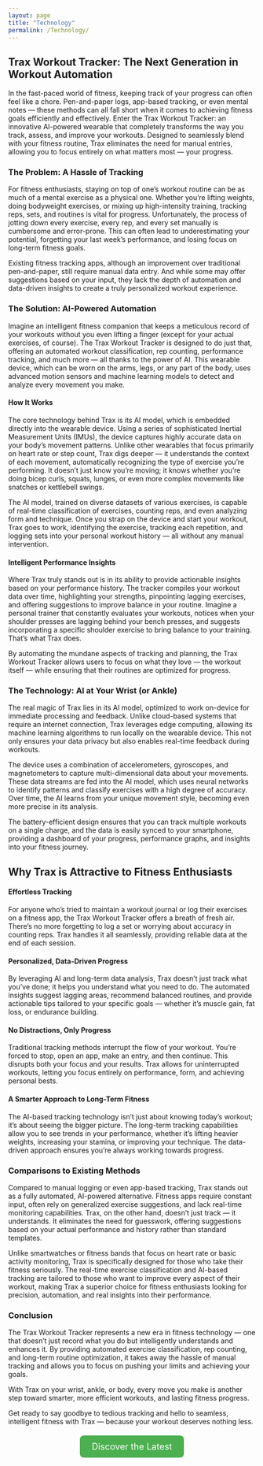 ```yaml
---
layout: page
title: "Technology"
permalink: /Technology/
---
```


## Trax Workout Tracker: The Next Generation in Workout Automation

In the fast-paced world of fitness, keeping track of your progress can often feel like a chore. Pen-and-paper logs, app-based tracking, or even mental notes — these methods can all fall short when it comes to achieving fitness goals efficiently and effectively. Enter the Trax Workout Tracker: an innovative AI-powered wearable that completely transforms the way you track, assess, and improve your workouts. Designed to seamlessly blend with your fitness routine, Trax eliminates the need for manual entries, allowing you to focus entirely on what matters most — your progress.

### The Problem: A Hassle of Tracking

For fitness enthusiasts, staying on top of one’s workout routine can be as much of a mental exercise as a physical one. Whether you’re lifting weights, doing bodyweight exercises, or mixing up high-intensity training, tracking reps, sets, and routines is vital for progress. Unfortunately, the process of jotting down every exercise, every rep, and every set manually is cumbersome and error-prone. This can often lead to underestimating your potential, forgetting your last week’s performance, and losing focus on long-term fitness goals.

Existing fitness tracking apps, although an improvement over traditional pen-and-paper, still require manual data entry. And while some may offer suggestions based on your input, they lack the depth of automation and data-driven insights to create a truly personalized workout experience.

### The Solution: AI-Powered Automation

Imagine an intelligent fitness companion that keeps a meticulous record of your workouts without you even lifting a finger (except for your actual exercises, of course). The Trax Workout Tracker is designed to do just that, offering an automated workout classification, rep counting, performance tracking, and much more — all thanks to the power of AI. This wearable device, which can be worn on the arms, legs, or any part of the body, uses advanced motion sensors and machine learning models to detect and analyze every movement you make.

#### How It Works

The core technology behind Trax is its AI model, which is embedded directly into the wearable device. Using a series of sophisticated Inertial Measurement Units (IMUs), the device captures highly accurate data on your body’s movement patterns. Unlike other wearables that focus primarily on heart rate or step count, Trax digs deeper — it understands the context of each movement, automatically recognizing the type of exercise you’re performing. It doesn’t just know you’re moving; it knows whether you’re doing bicep curls, squats, lunges, or even more complex movements like snatches or kettlebell swings.

The AI model, trained on diverse datasets of various exercises, is capable of real-time classification of exercises, counting reps, and even analyzing form and technique. Once you strap on the device and start your workout, Trax goes to work, identifying the exercise, tracking each repetition, and logging sets into your personal workout history — all without any manual intervention.

#### Intelligent Performance Insights

Where Trax truly stands out is in its ability to provide actionable insights based on your performance history. The tracker compiles your workout data over time, highlighting your strengths, pinpointing lagging exercises, and offering suggestions to improve balance in your routine. Imagine a personal trainer that constantly evaluates your workouts, notices when your shoulder presses are lagging behind your bench presses, and suggests incorporating a specific shoulder exercise to bring balance to your training. That’s what Trax does.

By automating the mundane aspects of tracking and planning, the Trax Workout Tracker allows users to focus on what they love — the workout itself — while ensuring that their routines are optimized for progress.

### The Technology: AI at Your Wrist (or Ankle)

The real magic of Trax lies in its AI model, optimized to work on-device for immediate processing and feedback. Unlike cloud-based systems that require an internet connection, Trax leverages edge computing, allowing its machine learning algorithms to run locally on the wearable device. This not only ensures your data privacy but also enables real-time feedback during workouts.

The device uses a combination of accelerometers, gyroscopes, and magnetometers to capture multi-dimensional data about your movements. These data streams are fed into the AI model, which uses neural networks to identify patterns and classify exercises with a high degree of accuracy. Over time, the AI learns from your unique movement style, becoming even more precise in its analysis.

The battery-efficient design ensures that you can track multiple workouts on a single charge, and the data is easily synced to your smartphone, providing a dashboard of your progress, performance graphs, and insights into your fitness journey.

## Why Trax is Attractive to Fitness Enthusiasts

#### Effortless Tracking

For anyone who’s tried to maintain a workout journal or log their exercises on a fitness app, the Trax Workout Tracker offers a breath of fresh air. There’s no more forgetting to log a set or worrying about accuracy in counting reps. Trax handles it all seamlessly, providing reliable data at the end of each session.

#### Personalized, Data-Driven Progress

By leveraging AI and long-term data analysis, Trax doesn’t just track what you’ve done; it helps you understand what you need to do. The automated insights suggest lagging areas, recommend balanced routines, and provide actionable tips tailored to your specific goals — whether it’s muscle gain, fat loss, or endurance building.

#### No Distractions, Only Progress

Traditional tracking methods interrupt the flow of your workout. You’re forced to stop, open an app, make an entry, and then continue. This disrupts both your focus and your results. Trax allows for uninterrupted workouts, letting you focus entirely on performance, form, and achieving personal bests.

#### A Smarter Approach to Long-Term Fitness

The AI-based tracking technology isn’t just about knowing today’s workout; it’s about seeing the bigger picture. The long-term tracking capabilities allow you to see trends in your performance, whether it’s lifting heavier weights, increasing your stamina, or improving your technique. The data-driven approach ensures you’re always working towards progress.

### Comparisons to Existing Methods

Compared to manual logging or even app-based tracking, Trax stands out as a fully automated, AI-powered alternative. Fitness apps require constant input, often rely on generalized exercise suggestions, and lack real-time monitoring capabilities. Trax, on the other hand, doesn’t just track — it understands. It eliminates the need for guesswork, offering suggestions based on your actual performance and history rather than standard templates.

Unlike smartwatches or fitness bands that focus on heart rate or basic activity monitoring, Trax is specifically designed for those who take their fitness seriously. The real-time exercise classification and AI-based tracking are tailored to those who want to improve every aspect of their workout, making Trax a superior choice for fitness enthusiasts looking for precision, automation, and real insights into their performance.

### Conclusion

The Trax Workout Tracker represents a new era in fitness technology — one that doesn’t just record what you do but intelligently understands and enhances it. By providing automated exercise classification, rep counting, and long-term routine optimization, it takes away the hassle of manual tracking and allows you to focus on pushing your limits and achieving your goals.

With Trax on your wrist, ankle, or body, every move you make is another step toward smarter, more efficient workouts, and lasting fitness progress.

Get ready to say goodbye to tedious tracking and hello to seamless, intelligent fitness with Trax — because your workout deserves nothing less.

<!-- Discover the Latest Button -->
<div style="text-align: center; margin: 20px;">
  <a href="/Blogs" style="display: inline-block; padding: 12px 24px; background-color: #4CAF50; color: white; text-decoration: none; font-size: 18px; border-radius: 8px; transition: background-color 0.3s ease;">
    Discover the Latest
  </a>
</div>